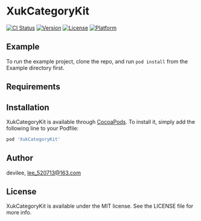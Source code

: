 # XukCategoryKit

[![CI Status](https://img.shields.io/travis/devilee/XukCategoryKit.svg?style=flat)](https://travis-ci.org/devilee/XukCategoryKit)
[![Version](https://img.shields.io/cocoapods/v/XukCategoryKit.svg?style=flat)](https://cocoapods.org/pods/XukCategoryKit)
[![License](https://img.shields.io/cocoapods/l/XukCategoryKit.svg?style=flat)](https://cocoapods.org/pods/XukCategoryKit)
[![Platform](https://img.shields.io/cocoapods/p/XukCategoryKit.svg?style=flat)](https://cocoapods.org/pods/XukCategoryKit)

## Example

To run the example project, clone the repo, and run `pod install` from the Example directory first.

## Requirements

## Installation

XukCategoryKit is available through [CocoaPods](https://cocoapods.org). To install
it, simply add the following line to your Podfile:

```ruby
pod 'XukCategoryKit'
```

## Author

devilee, lee_520713@163.com

## License

XukCategoryKit is available under the MIT license. See the LICENSE file for more info.
